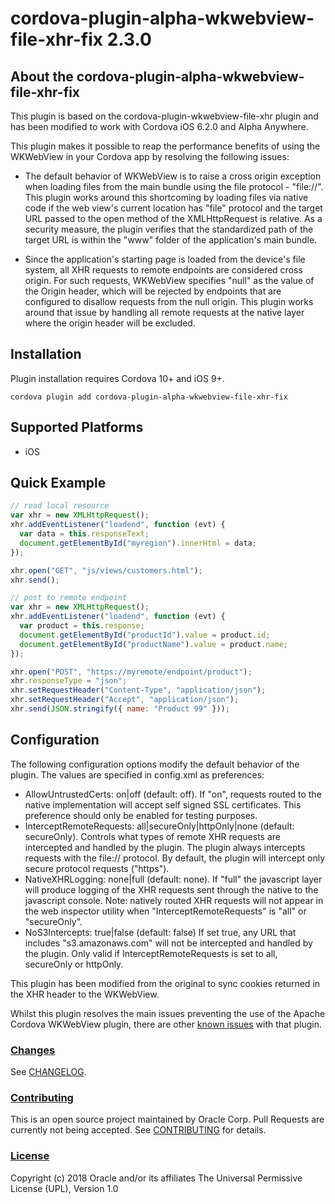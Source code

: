 # cordova-plugin-alpha-wkwebview-file-xhr-fix 2.3.0

## About the cordova-plugin-alpha-wkwebview-file-xhr-fix

This plugin is based on the cordova-plugin-wkwebview-file-xhr plugin and has been modified to work with Cordova iOS 6.2.0 and Alpha Anywhere.

This plugin makes it possible to reap the performance benefits of using the WKWebView in your Cordova app by resolving the following issues:

- The default behavior of WKWebView is to raise a cross origin exception when loading files from the main bundle using the file protocol - "file://". This plugin works around this shortcoming by loading files via native code if the web view's current location has "file" protocol and the target URL passed to the open method of the XMLHttpRequest is relative. As a security measure, the plugin verifies that the standardized path of the target URL is within the "www" folder of the application's main bundle.

- Since the application's starting page is loaded from the device's file system, all XHR requests to remote endpoints are considered cross origin. For such requests, WKWebView specifies "null" as the value of the Origin header, which will be rejected by endpoints that are configured to disallow requests from the null origin. This plugin works around that issue by handling all remote requests at the native layer where the origin header will be excluded.

## Installation

Plugin installation requires Cordova 10+ and iOS 9+.

```
cordova plugin add cordova-plugin-alpha-wkwebview-file-xhr-fix
```

## Supported Platforms

- iOS

## Quick Example

```javascript
// read local resource
var xhr = new XMLHttpRequest();
xhr.addEventListener("loadend", function (evt) {
  var data = this.responseText;
  document.getElementById("myregion").innerHtml = data;
});

xhr.open("GET", "js/views/customers.html");
xhr.send();

// post to remote endpoint
var xhr = new XMLHttpRequest();
xhr.addEventListener("loadend", function (evt) {
  var product = this.response;
  document.getElementById("productId").value = product.id;
  document.getElementById("productName").value = product.name;
});

xhr.open("POST", "https://myremote/endpoint/product");
xhr.responseType = "json";
xhr.setRequestHeader("Content-Type", "application/json");
xhr.setRequestHeader("Accept", "application/json");
xhr.send(JSON.stringify({ name: "Product 99" }));
```

## Configuration

The following configuration options modify the default behavior of the plugin. The values are specified in
config.xml as preferences:

<ul>
 <li>AllowUntrustedCerts: on|off (default: off).  If "on", requests routed to the native implementation will accept self signed SSL certificates. This preference should only be enabled for testing purposes.</li>
 <li>InterceptRemoteRequests: all|secureOnly|httpOnly|none (default: secureOnly). Controls what types of remote XHR requests are intercepted and handled by the plugin. The plugin always intercepts requests with the file:// protocol. By default, the plugin will intercept only secure protocol requests ("https").</li>
 <li>NativeXHRLogging: none|full (default: none).  If "full" the javascript layer will produce logging of the XHR requests sent through the native to the javascript console.  Note:  natively routed XHR requests will not appear in the web inspector utility when "InterceptRemoteRequests" is "all" or "secureOnly".</li>
 <li>NoS3Intercepts: true|false (default: false) If set true, any URL that includes "s3.amazonaws.com" will not be intercepted and handled by the plugin. Only valid if InterceptRemoteRequests is set to all, secureOnly or httpOnly.</li>
</ul>

This plugin has been modified from the original to sync cookies returned in the XHR header to the WKWebView.

Whilst this plugin resolves the main issues preventing the use of the Apache Cordova WKWebView plugin, there are other [known issues](https://issues.apache.org/jira/browse/CB-12074?jql=project%20%3D%20CB%20AND%20status%20%3D%20Open%20AND%20labels%20%3D%20wkwebview-known-issues) with that plugin.

### [Changes](CHANGELOG.md)

See [CHANGELOG](CHANGELOG.md).

### [Contributing](CONTRIBUTING.md)

This is an open source project maintained by Oracle Corp. Pull Requests are currently not being accepted. See [CONTRIBUTING](CONTRIBUTING.md) for details.

### [License](LICENSE.md)

Copyright (c) 2018 Oracle and/or its affiliates
The Universal Permissive License (UPL), Version 1.0
